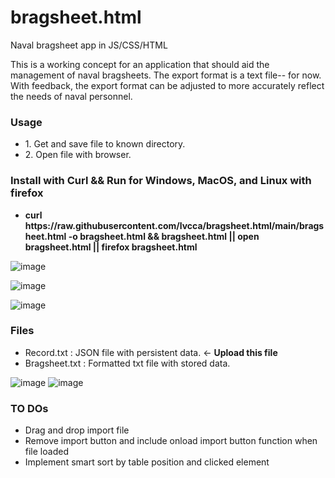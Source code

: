 # bragsheet.html
Naval bragsheet app in JS/CSS/HTML

This is a working concept for an application that should aid the management of naval bragsheets.
The export format is a text file-- for now.
With feedback, the export format can be adjusted to more accurately reflect the needs of naval personnel.

<H3>Usage</H3>

<ul>
<li>1. Get and save file to known directory. </li>
<li>2. Open file with browser. </li>
</ul>

<H3>Install with Curl && Run for Windows, MacOS, and Linux with firefox</H3>
<ul>
<li><b>curl https://raw.githubusercontent.com/lvcca/bragsheet.html/main/bragsheet.html -o bragsheet.html && bragsheet.html || open bragsheet.html || firefox bragsheet.html</b></li>
</ul>


![image](https://user-images.githubusercontent.com/49540886/131514510-aa32bd52-dbe3-43ab-ac6a-e55bb72f74f6.png)

![image](https://user-images.githubusercontent.com/49540886/129809673-47325333-1d3e-4f20-8de8-0540ff705be1.png)

![image](https://user-images.githubusercontent.com/49540886/129809719-89b0c889-8290-4942-9f4b-5d3e184389b2.png)


<H3>Files</H3>
<ul>
<li>Record.txt : JSON file with persistent data. <- <b>Upload this file</b></li>
<li>Bragsheet.txt : Formatted txt file with stored data.</li>
</ul>

![image](https://user-images.githubusercontent.com/49540886/129809693-c12488d3-efba-4182-b99d-f1b6a179d924.png)
![image](https://user-images.githubusercontent.com/49540886/129809753-3317505a-cd1f-46e5-8310-80745724d770.png)

<H3>TO DOs</H3>
<ul>
<li>Drag and drop import file</li>
<li>Remove import button and include onload import button function when file loaded</li>
<li>Implement smart sort by table position and clicked element</li>
</ul>
